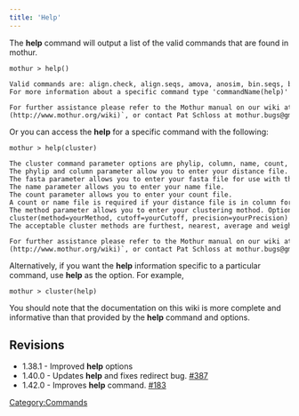 ```yaml
---
title: 'Help'
---
```

The **help** command will output a list of the valid
commands that are found in mothur.

    mothur > help()

    Valid commands are: align.check, align.seqs, amova, anosim, bin.seqs, biom.info, catchall, chimera.bellerophon, chimera.ccode, chimera.check, chimera.perseus, chimera.pintail, chimera.slayer, chimera.uchime, chimera.vsearch, chop.seqs, classify.otu, classify.seqs, classify.svm, classify.tree, clearcut, cluster, cluster.classic, cluster.fragments, cluster.split, collect.shared, collect.single, consensus.seqs, cooccurrence, corr.axes, count.groups, count.seqs, create.database, degap.seqs, deunique.seqs, deunique.tree, dist.seqs, dist.shared, fastq.info, filter.seqs, filter.shared, get.commandinfo, get.communitytype, get.coremicrobiome, get.current, get.dists, get.group, get.groups, get.label, get.lineage, get.mimarkspackage, get.otulabels, get.otulist, get.oturep, get.otus, get.rabund, get.relabund, get.sabund, get.seqs, get.sharedseqs, heatmap.bin, heatmap.sim, help, homova, indicator, kruskal.wallis, lefse, libshuff, list.otulabels, list.otus, list.seqs, make.biom, make.contigs, make.fastq, make.file, make.group, make.lefse, make.lookup, make.shared, make.sra, make.table, mantel, merge.count, merge.files, merge.groups, merge.sfffiles, merge.taxsummary, metastats, mgcluster, mimarks.attributes, nmds, normalize.shared, otu.association, otu.hierarchy, pairwise.seqs, parse.list, parsimony, pca, pcoa, pcr.seqs, phylo.diversity, phylotype, pre.cluster, primer.design, quit, rarefaction.shared, rarefaction.single, remove.dists, remove.groups, remove.lineage, remove.otulabels, remove.otus, remove.rare, remove.seqs, rename.file, rename.seqs, reverse.seqs, screen.seqs, sens.spec, seq.error, set.current, set.dir, set.logfile, set.seed, sff.multiple, sffinfo, shhh.flows, shhh.seqs, sort.seqs, sparcc, split.abund, split.groups, sub.sample, summary.qual, summary.seqs, summary.shared, summary.single, summary.tax, system, tree.shared, trim.flows, trim.seqs, unifrac.unweighted, unifrac.weighted, unique.seqs, venn.
    For more information about a specific command type 'commandName(help)' i.e. 'cluster(help)'

    For further assistance please refer to the Mothur manual on our wiki at `[`http://www.mothur.org/wiki`](http://www.mothur.org/wiki)`, or contact Pat Schloss at mothur.bugs@gmail.com.

Or you can access the **help** for a specific command with the following:

    mothur > help(cluster)

    The cluster command parameter options are phylip, column, name, count, method, cutoff, precision, sim, showabund and timing. Fasta or Phylip or column and name are required.
    The phylip and column parameter allow you to enter your distance file. 
    The fasta parameter allows you to enter your fasta file for use with the agc or dgc methods. 
    The name parameter allows you to enter your name file. 
    The count parameter allows you to enter your count file. 
    A count or name file is required if your distance file is in column format.
    The method parameter allows you to enter your clustering mothod. Options are furthest, nearest, average, weighted, agc and dgc. Default=average.  The agc and dgc methods require a fasta file.The cluster command should be in the following format: 
    cluster(method=yourMethod, cutoff=yourCutoff, precision=yourPrecision) 
    The acceptable cluster methods are furthest, nearest, average and weighted.  If no method is provided then average is assumed.

    For further assistance please refer to the Mothur manual on our wiki at `[`http://www.mothur.org/wiki`](http://www.mothur.org/wiki)`, or contact Pat Schloss at mothur.bugs@gmail.com.

Alternatively, if you want the **help** information specific to a particular
command, use **help** as the option. For example,

    mothur > cluster(help)

You should note that the documentation on this wiki is more complete and
informative than that provided by the **help** command and options.

## Revisions

-   1.38.1 - Improved **help** options
-   1.40.0 - Updates **help** and fixes redirect bug.
    [\#387](https://github.com/mothur/mothur/issues/387)
-   1.42.0 - Improves **help** command.
    [\#183](https://github.com/mothur/mothur/issues/183)

[Category:Commands](Category:Commands)
